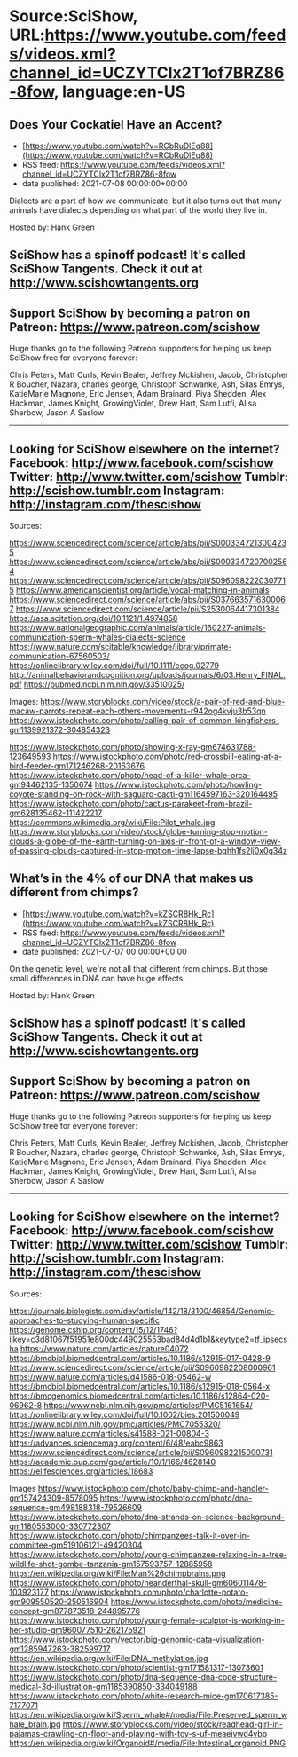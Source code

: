 # Source:SciShow, URL:https://www.youtube.com/feeds/videos.xml?channel_id=UCZYTClx2T1of7BRZ86-8fow, language:en-US

## Does Your Cockatiel Have an Accent?
 - [https://www.youtube.com/watch?v=RCbRuDlEq88](https://www.youtube.com/watch?v=RCbRuDlEq88)
 - RSS feed: https://www.youtube.com/feeds/videos.xml?channel_id=UCZYTClx2T1of7BRZ86-8fow
 - date published: 2021-07-08 00:00:00+00:00

Dialects are a part of how we communicate, but it also turns out that many animals have dialects depending on what part of the world they live in.

Hosted by: Hank Green

SciShow has a spinoff podcast! It's called SciShow Tangents. Check it out at http://www.scishowtangents.org
----------
Support SciShow by becoming a patron on Patreon: https://www.patreon.com/scishow
----------
Huge thanks go to the following Patreon supporters for helping us keep SciShow free for everyone forever:

Chris Peters, Matt Curls, Kevin Bealer, Jeffrey Mckishen, Jacob, Christopher R Boucher, Nazara, charles george, Christoph Schwanke, Ash, Silas Emrys, KatieMarie Magnone, Eric Jensen, Adam Brainard, Piya Shedden, Alex Hackman, James Knight, GrowingViolet, Drew Hart, Sam Lutfi, Alisa Sherbow, Jason A Saslow

----------
Looking for SciShow elsewhere on the internet?
Facebook: http://www.facebook.com/scishow
Twitter: http://www.twitter.com/scishow
Tumblr: http://scishow.tumblr.com
Instagram: http://instagram.com/thescishow
----------
Sources:

https://www.sciencedirect.com/science/article/abs/pii/S0003347213004235
https://www.sciencedirect.com/science/article/abs/pii/S0003347207002564
https://www.sciencedirect.com/science/article/abs/pii/S0960982220307715
https://www.americanscientist.org/article/vocal-matching-in-animals
https://www.sciencedirect.com/science/article/abs/pii/S0376635716300067
https://www.sciencedirect.com/science/article/pii/S2530064417301384
https://asa.scitation.org/doi/10.1121/1.4974858
https://www.nationalgeographic.com/animals/article/160227-animals-communication-sperm-whales-dialects-science
https://www.nature.com/scitable/knowledge/library/primate-communication-67560503/
https://onlinelibrary.wiley.com/doi/full/10.1111/ecog.02779
http://animalbehaviorandcognition.org/uploads/journals/6/03.Henry_FINAL.pdf
https://pubmed.ncbi.nlm.nih.gov/33510025/

Images:
https://www.storyblocks.com/video/stock/a-pair-of-red-and-blue-macaw-parrots-repeat-each-others-movements-r942og4kvju3b53qn
https://www.istockphoto.com/photo/calling-pair-of-common-kingfishers-gm1139921372-304854323

https://www.istockphoto.com/photo/showing-x-ray-gm674631788-123649593
https://www.istockphoto.com/photo/red-crossbill-eating-at-a-bird-feeder-gm171246268-20163676
https://www.istockphoto.com/photo/head-of-a-killer-whale-orca-gm94462135-1350674
https://www.istockphoto.com/photo/howling-coyote-standing-on-rock-with-saguaro-cacti-gm1164597163-320164495
https://www.istockphoto.com/photo/cactus-parakeet-from-brazil-gm628135462-111422217
https://commons.wikimedia.org/wiki/File:Pilot_whale.jpg
https://www.storyblocks.com/video/stock/globe-turning-stop-motion-clouds-a-globe-of-the-earth-turning-on-axis-in-front-of-a-window-view-of-passing-clouds-captured-in-stop-motion-time-lapse-bghh1fs2lj0x0g34z

## What’s in the 4% of our DNA that makes us different from chimps?
 - [https://www.youtube.com/watch?v=kZSCR8Hk_Rc](https://www.youtube.com/watch?v=kZSCR8Hk_Rc)
 - RSS feed: https://www.youtube.com/feeds/videos.xml?channel_id=UCZYTClx2T1of7BRZ86-8fow
 - date published: 2021-07-07 00:00:00+00:00

On the genetic level, we're not all that different from chimps. But those small differences in DNA can have huge effects.

Hosted by: Hank Green

SciShow has a spinoff podcast! It's called SciShow Tangents. Check it out at http://www.scishowtangents.org
----------
Support SciShow by becoming a patron on Patreon: https://www.patreon.com/scishow
----------
Huge thanks go to the following Patreon supporters for helping us keep SciShow free for everyone forever:

Chris Peters, Matt Curls, Kevin Bealer, Jeffrey Mckishen, Jacob, Christopher R Boucher, Nazara, charles george, Christoph Schwanke, Ash, Silas Emrys, KatieMarie Magnone, Eric Jensen, Adam Brainard, Piya Shedden, Alex Hackman, James Knight, GrowingViolet, Drew Hart, Sam Lutfi, Alisa Sherbow, Jason A Saslow

----------
Looking for SciShow elsewhere on the internet?
Facebook: http://www.facebook.com/scishow
Twitter: http://www.twitter.com/scishow
Tumblr: http://scishow.tumblr.com
Instagram: http://instagram.com/thescishow
----------
Sources:

https://journals.biologists.com/dev/article/142/18/3100/46854/Genomic-approaches-to-studying-human-specific
https://genome.cshlp.org/content/15/12/1746?ijkey=c3d81067f51951e800dc449025553bad84d4d1b1&keytype2=tf_ipsecsha
https://www.nature.com/articles/nature04072
https://bmcbiol.biomedcentral.com/articles/10.1186/s12915-017-0428-9
https://www.sciencedirect.com/science/article/pii/S0960982208000961
https://www.nature.com/articles/d41586-018-05462-w
https://bmcbiol.biomedcentral.com/articles/10.1186/s12915-018-0564-x
https://bmcgenomics.biomedcentral.com/articles/10.1186/s12864-020-06962-8
https://www.ncbi.nlm.nih.gov/pmc/articles/PMC5161654/
https://onlinelibrary.wiley.com/doi/full/10.1002/bies.201500049
https://www.ncbi.nlm.nih.gov/pmc/articles/PMC7055320/
https://www.nature.com/articles/s41588-021-00804-3
https://advances.sciencemag.org/content/6/48/eabc9863
https://www.sciencedirect.com/science/article/pii/S0960982215000731
https://academic.oup.com/gbe/article/10/1/166/4628140
https://elifesciences.org/articles/18683


Images
https://www.istockphoto.com/photo/baby-chimp-and-handler-gm157424309-8578095
https://www.istockphoto.com/photo/dna-sequence-gm498188318-79526609
https://www.istockphoto.com/photo/dna-strands-on-science-background-gm1180553000-330772307
https://www.istockphoto.com/photo/chimpanzees-talk-it-over-in-committee-gm519106121-49420304
https://www.istockphoto.com/photo/young-chimpanzee-relaxing-in-a-tree-wildlife-shot-gombe-tanzania-gm157593757-12885958
https://en.wikipedia.org/wiki/File:Man%26chimpbrains.png
https://www.istockphoto.com/photo/neanderthal-skull-gm606011478-103923177
https://www.istockphoto.com/photo/charlotte-potato-gm909550520-250516904
https://www.istockphoto.com/photo/medicine-concept-gm877873518-244895776
https://www.istockphoto.com/photo/young-female-sculptor-is-working-in-her-studio-gm960077510-262175921
https://www.istockphoto.com/vector/big-genomic-data-visualization-gm1285947263-382599717
https://en.wikipedia.org/wiki/File:DNA_methylation.jpg
https://www.istockphoto.com/photo/scientist-gm171581317-13073601
https://www.istockphoto.com/photo/dna-sequence-dna-code-structure-medical-3d-illustration-gm1185390850-334049188
https://www.istockphoto.com/photo/white-research-mice-gm170617385-7177071
https://en.wikipedia.org/wiki/Sperm_whale#/media/File:Preserved_sperm_whale_brain.jpg
https://www.storyblocks.com/video/stock/readhead-girl-in-pajamas-crawling-on-floor-and-playing-with-toy-s-uf-meaejvwd4vbp
https://en.wikipedia.org/wiki/Organoid#/media/File:Intestinal_organoid.PNG

